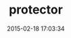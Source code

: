 ---
layout: post
title:  "protector"
repo:   "inossidabile/protector"
date:   2015-02-18 17:03:34
gemurl: https://github.com/inossidabile/protector
---